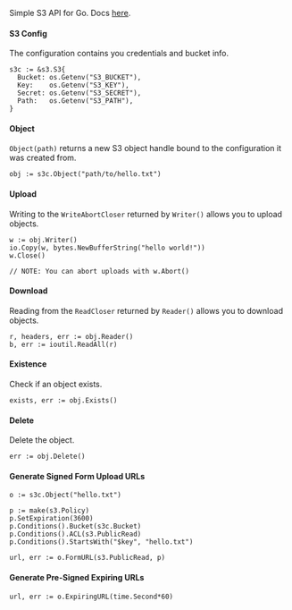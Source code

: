 Simple S3 API for Go. Docs [here](http://godoc.org/github.com/eaigner/s3).

#### S3 Config

The configuration contains you credentials and bucket info.

```
s3c := &s3.S3{
  Bucket: os.Getenv("S3_BUCKET"),
  Key:    os.Getenv("S3_KEY"),
  Secret: os.Getenv("S3_SECRET"),
  Path:   os.Getenv("S3_PATH"),
}
```

#### Object

`Object(path)` returns a new S3 object handle bound to the configuration it was created from.

```
obj := s3c.Object("path/to/hello.txt")
```

#### Upload

Writing to the `WriteAbortCloser` returned by `Writer()` allows you to upload objects.

```
w := obj.Writer()
io.Copy(w, bytes.NewBufferString("hello world!"))
w.Close()

// NOTE: You can abort uploads with w.Abort()
```

#### Download

Reading from the `ReadCloser` returned by `Reader()` allows you to download objects.

```
r, headers, err := obj.Reader()
b, err := ioutil.ReadAll(r)
```

#### Existence

Check if an object exists.

```
exists, err := obj.Exists()
```

#### Delete

Delete the object.

```
err := obj.Delete()
```

#### Generate Signed Form Upload URLs

```
o := s3c.Object("hello.txt")

p := make(s3.Policy)
p.SetExpiration(3600)
p.Conditions().Bucket(s3c.Bucket)
p.Conditions().ACL(s3.PublicRead)
p.Conditions().StartsWith("$key", "hello.txt")

url, err := o.FormURL(s3.PublicRead, p)
```

#### Generate Pre-Signed Expiring URLs

```
url, err := o.ExpiringURL(time.Second*60)
```